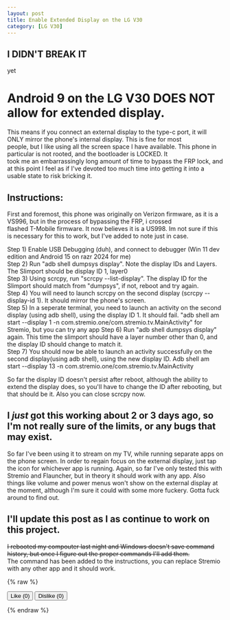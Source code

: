 ```yaml
---
layout: post
title: Enable Extended Display on the LG V30
category: [LG V30]
---
```


## I DIDN'T BREAK IT
yet

# Android 9 on the LG V30 DOES NOT allow for extended display.
This means if you connect an external display to the type-c port, it will ONLY mirror the phone's internal display. This is fine for most  
people, but I like using all the screen space I have available. This phone in particular is not rooted, and the bootloader is LOCKED. It  
took me an embarrassingly long amount of time to bypass the FRP lock, and at this point I feel as if I've devoted too much time into getting
it into a usable state to risk bricking it. 

## Instructions:
First and foremost, this phone was originally on Verizon firmware, as it is a VS996, but in the process of bypassing the FRP, i crossed   
flashed T-Mobile firmware. It now believes it is a US998. Im not sure if this is necessary for this to work, but I've added to note just in case.

Step 1) Enable USB Debugging (duh), and connect to debugger (Win 11 dev edition and Android 15 on razr 2024 for me)  
Step 2) Run "adb shell dumpsys display". Note the display IDs and Layers. The Slimport should be display ID 1, layer0  
Step 3) Using scrcpy, run "scrcpy --list-display". The display ID for the Slimport should match from "dumpsys", if not, reboot and try again.  
Step 4) You will need to launch scrcpy on the second display (scrcpy --display-id 1). It should mirror the phone's screen.  
Step 5) In a seperate terminal, you need to launch an activity on the second display (using adb shell), using the display ID 1. It should fail. "adb shell am start --display 1 -n com.stremio.one/com.stremio.tv.MainActivity" for Stremio, but you can try any app
Step 6) Run "adb shell dumpsys display" again. This time the slimport should have a layer number other than 0, and the display ID should 
change to match it.  
Step 7) You should now be able to launch an activity successfully on the second display(using adb shell), using the new display ID. Adb shell am start --display 13 -n com.stremio.one/com.stremio.tv.MainActivity 

So far the display ID doesn't persist after reboot, although the ability to extend the display does, so you'll have to change the ID after
rebooting, but that should be it. Also you can close scrcpy now.

## I *just* got this working about 2 or 3 days ago, so I'm not really sure of the limits, or any bugs that may exist.

So far I've been using it to stream on my TV, while running separate apps on the phone screen. In order to regain focus on the external display, just tap the icon for whichever app is running. Again, so far I've only tested this with Stremio and Flauncher, but in theory it
should work with any app. Also things like volume and power menus won't show on the external display at the moment, although I'm sure it  could with some more fuckery. Gotta fuck around to find out.

## I'll update this post as I as continue to work on this project.
~~I rebooted my compouter last night and Windows doesn't save command history, but once I figure out the proper commands I'll add them.~~  
The command has been added to the instructions, you can replace Stremio with any other app and it should work. 

{% raw %}
<div>
  <button onclick="vote('like')">Like (<span id="like-count">0</span>)</button>
  <button onclick="vote('dislike')">Dislike (<span id="dislike-count">0</span>)</button>
</div>

<script type="module">
  import { createClient } from 'https://cdn.jsdelivr.net/npm/@supabase/supabase-js/+esm'

  const supabase = createClient('https://motdgqbhzfurezxmgoxs.supabase.co', 'eyJhbGciOiJIUzI1NiIsInR5cCI6IkpXVCJ9.eyJpc3MiOiJzdXBhYmFzZSIsInJlZiI6Im1vdGRncWJoemZ1cmV6eG1nb3hzIiwicm9sZSI6ImFub24iLCJpYXQiOjE3NDY2Mjc0NjIsImV4cCI6MjA2MjIwMzQ2Mn0.GMeVFEWbdzl3HxvRJerSCQA4Tg9tDrey9ILESrHTVNQ')
  // Remove "/post/" and ".html" from the URL
const page = window.location.pathname.replace('/post/', '').replace('.html', '')  // clean up the path
   .replace(/\//g, '-');  // optional: replace slashes with dashes for better readability

console.log('Page ID:',page);

  async function updateCounts() {
    const { data, error } = await supabase
      .from('votes')
      .select('*')
      .eq('page', page)
      .single()

    if (data) {
      document.getElementById('like-count').textContent = data.likes
      document.getElementById('dislike-count').textContent = data.dislikes
    }
  }

  window.vote = async function (type) {
    const { data, error } = await supabase
      .from('votes')
      .select('*')
      .eq('page', page)
      .single()

console.log('Page:', page);
console.log('Data:', data);
console.error('Error:', error);
    
    if (data) {
      const updated = {
        likes: type === 'like' ? data.likes + 1 : data.likes,
        dislikes: type === 'dislike' ? data.dislikes + 1 : data.dislikes
      }

      await supabase
        .from('votes')
        .update(updated)
        .eq('page', page)
    } else {
      await supabase
        .from('votes')
        .insert([{ page, likes: type === 'like' ? 1 : 0, dislikes: type === 'dislike' ? 1 : 0 }])
    }

    updateCounts()
  }

  updateCounts()
</script>
{% endraw %}

